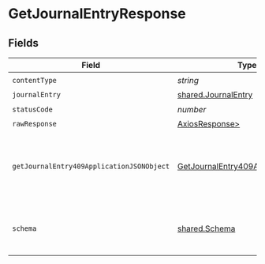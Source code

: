 # GetJournalEntryResponse


## Fields

| Field                                                                                             | Type                                                                                              | Required                                                                                          | Description                                                                                       |
| ------------------------------------------------------------------------------------------------- | ------------------------------------------------------------------------------------------------- | ------------------------------------------------------------------------------------------------- | ------------------------------------------------------------------------------------------------- |
| `contentType`                                                                                     | *string*                                                                                          | :heavy_check_mark:                                                                                | N/A                                                                                               |
| `journalEntry`                                                                                    | [shared.JournalEntry](../../models/shared/journalentry.md)                                        | :heavy_minus_sign:                                                                                | Success                                                                                           |
| `statusCode`                                                                                      | *number*                                                                                          | :heavy_check_mark:                                                                                | N/A                                                                                               |
| `rawResponse`                                                                                     | [AxiosResponse>](https://axios-http.com/docs/res_schema)                                          | :heavy_minus_sign:                                                                                | N/A                                                                                               |
| `getJournalEntry409ApplicationJSONObject`                                                         | [GetJournalEntry409ApplicationJSON](../../models/operations/getjournalentry409applicationjson.md) | :heavy_minus_sign:                                                                                | The data type's dataset has not been requested or is still syncing.                               |
| `schema`                                                                                          | [shared.Schema](../../models/shared/schema.md)                                                    | :heavy_minus_sign:                                                                                | Your API request was not properly authorized.                                                     |
